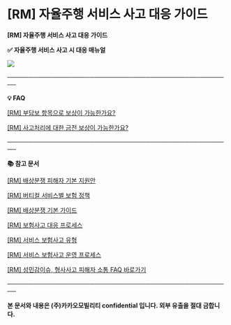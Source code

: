 # [RM] 자율주행 서비스 사고 대응 가이드

**[RM] 자율주행 서비스 사고 대응 가이드**

**✅ 자율주행 서비스 사고 시 대응 매뉴얼**

![](https://kakaomobilitysupport.zendesk.com/hc/article_attachments/40812611733401)

────────────────────────────────────────────────────

****💡 FAQ****

[[RM] 부담보 항목으로 보상이 가능한가요?](https://kakaomobilitysupport.zendesk.com/hc/ko/articles/40683393656729)

[[RM] 사고처리에 대한 금전 보상이 가능한가요?](https://kakaomobilitysupport.zendesk.com/hc/ko/articles/40683118321049)

**────────────────────────────────────────────────────**

**📚 참고 문서**

[[RM] 배상분쟁 피해자 기본 지원안](https://kakaomobilitysupport.zendesk.com/hc/ko/articles/40717919011225)

[[RM] 버티컬 서비스별 보험 정책](https://kakaomobilitysupport.zendesk.com/hc/ko/articles/40716956454681)

[[RM] 배상분쟁 기본 가이드](https://kakaomobilitysupport.zendesk.com/hc/ko/articles/40715116674329)

[[RM] 보험사고 대응 프로세스](https://kakaomobilitysupport.zendesk.com/hc/ko/articles/40717238182553)

[[RM] 서비스 보험사고 유형](https://kakaomobilitysupport.zendesk.com/hc/ko/articles/40721290232729)

[[RM] 서비스 보험사고 운영 프로세스](https://kakaomobilitysupport.zendesk.com/hc/ko/articles/40721365410585)

[[RM] 성민감이슈, 형사사고 피해자 소통 FAQ 바로가기](https://kakaomobilitysupport.zendesk.com/hc/ko/sections/39995774557721--RM-%EC%84%B1%EB%AF%BC%EA%B0%90%EC%9D%B4%EC%8A%88-%ED%98%95%EC%82%AC%EC%82%AC%EA%B3%A0-%ED%94%BC%ED%95%B4%EC%9E%90-%EC%86%8C%ED%86%B5-FAQ)

**────────────────────────────────────────────────────**

**본 문서와 내용은 (주)카카오모빌리티 confidential 입니다. 외부 유출을 절대 금합니다.**